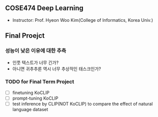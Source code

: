 ## COSE474 Deep Learning

- Instructor: Prof. Hyeon Woo Kim(College of Informatics, Korea Univ.)


## Final Proejct

### 성능이 낮은 이유에 대한 추측
- 인풋 텍스트가 너무 긴가?
- 아니면 귀추추론 역시 너무 추상적인 태스크인가?


### TODO for Final Term Project
- [ ] finetuning KoCLIP
- [ ] prompt-tuning KoCLIP
- [ ] test inference by CLIP(NOT KoCLIP) to compare the effect of natural language dataset
